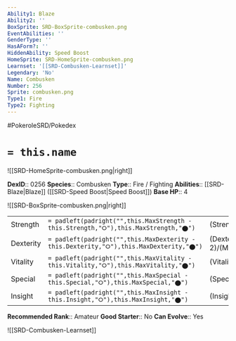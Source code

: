 ```yaml
---
Ability1: Blaze
Ability2: ''
BoxSprite: SRD-BoxSprite-combusken.png
EventAbilities: ''
GenderType: ''
HasAForm?: ''
HiddenAbility: Speed Boost
HomeSprite: SRD-HomeSprite-combusken.png
Learnset: '[[SRD-Combusken-Learnset]]'
Legendary: 'No'
Name: Combusken
Number: 256
Sprite: combusken.png
Type1: Fire
Type2: Fighting
---
```


#PokeroleSRD/Pokedex

# `= this.name`

![[SRD-HomeSprite-combusken.png|right]]

**DexID**:: 0256
**Species**:: Combusken
**Type**:: Fire / Fighting
**Abilities**:: [[SRD-Blaze|Blaze]] ([[SRD-Speed Boost|Speed Boost]])
**Base HP**:: 4

![[SRD-BoxSprite-combusken.png|right]]

|           |                                                                                        |                                          |
| --------- | -------------------------------------------------------------------------------------- | ---------------------------------------- |
| Strength  | `= padleft(padright("",this.MaxStrength - this.Strength,"⭘"),this.MaxStrength,"⬤")`    | (Strength::2)/(MaxStrength::5)   |
| Dexterity | `= padleft(padright("",this.MaxDexterity - this.Dexterity,"⭘"),this.MaxDexterity,"⬤")` | (Dexterity:: 2)/(MaxDexterity::4) |
| Vitality  | `= padleft(padright("",this.MaxVitality - this.Vitality,"⭘"),this.MaxVitality,"⬤")`    | (Vitality::2)/(MaxVitality::4)   |
| Special   | `= padleft(padright("",this.MaxSpecial - this.Special,"⭘"),this.MaxSpecial,"⬤")`       | (Special::2)/(MaxSpecial::5)     |
| Insight   | `= padleft(padright("",this.MaxInsight - this.Insight,"⭘"),this.MaxInsight,"⬤")`       | (Insight::2)/(MaxInsight::4)     |

**Recommended Rank**:: Amateur
**Good Starter**:: No
**Can Evolve**:: Yes

![[SRD-Combusken-Learnset]]